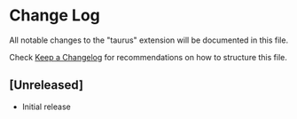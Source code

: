 # Change Log

All notable changes to the "taurus" extension will be documented in this file.

Check [Keep a Changelog](http://keepachangelog.com/) for recommendations on how to structure this file.

## [Unreleased]

- Initial release
